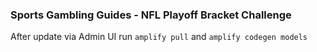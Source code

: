 ### Sports Gambling Guides - NFL Playoff Bracket Challenge

After update via Admin UI run `amplify pull` and `amplify codegen models`
